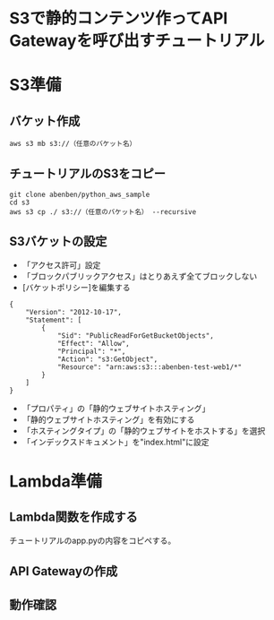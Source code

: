 <h1>S3で静的コンテンツ作ってAPI Gatewayを呼び出すチュートリアル</h1>

# S3準備

## バケット作成

```
aws s3 mb s3://（任意のバケット名）
```

## チュートリアルのS3をコピー

```
git clone abenben/python_aws_sample
cd s3
aws s3 cp ./ s3://（任意のバケット名） --recursive
```

## S3バケットの設定

* 「アクセス許可」設定
 * 「ブロックパブリックアクセス」はとりあえず全てブロックしない
 * [バケットポリシー]を編集する

```
{
    "Version": "2012-10-17",
    "Statement": [
        {
            "Sid": "PublicReadForGetBucketObjects",
            "Effect": "Allow",
            "Principal": "*",
            "Action": "s3:GetObject",
            "Resource": "arn:aws:s3:::abenben-test-web1/*"
        }
    ]
}
```

* 「プロパティ」の「静的ウェブサイトホスティング」
 * 「静的ウェブサイトホスティング」を有効にする
 * 「ホスティングタイプ」の「静的ウェブサイトをホストする」を選択
 * 「インデックスドキュメント」を"index.html"に設定

# Lambda準備

## Lambda関数を作成する
 
チュートリアルのapp.pyの内容をコピペする。

## API Gatewayの作成

## 動作確認

